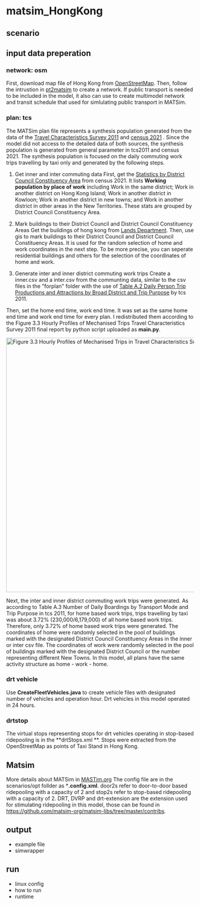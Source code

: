 # matsim_HongKong

## scenario

## input data preperation
### network: osm
First, download map file of Hong Kong from [OpenStreetMap](https://www.openstreetmap.org/).
Then, follow the intrustion in [pt2matsim](https://github.com/matsim-org/pt2matsim) to create a network. 
If public transport is needed to be included in the model, it also can use to create multimodel network and transit schedule that used for simlulating public transport in MATSim.

### plan: tcs
The MATSim plan file represents a synthesis population generated from the data of the [Travel Characteristics Survey 2011](https://www.td.gov.hk/en/publications_and_press_releases/publications/free_publications/travel_characteristics_survey_2011_final_report/index.html) and [census 2021]([https://www.census2021.gov.hk/en/index.html](https://www.census2021.gov.hk/en/index.html)) .
Since the model did not access to the detailed data of both sources, the synthesis population is generated from general parameter in tcs2011 and census 2021. 
The synthesis population is focused on the daily commuting work trips travelling by taxi only and generated by the following steps. 

1) Get inner and inter commuting data
First, get the [Statistics by District Council Constituency Area](https://www.census2021.gov.hk/doc/DCCA_21C.xlsx) from census 2021. It lists **Working population by place of work** including Work in the same district; Work in another district on Hong Kong Island; Work in another district in Kowloon; Work in another district in new towns; and Work in another district in other areas in the New Territories. These stats are grouped by District Council Constituency Area.

2) Mark buildings to their District Council and District Council Constituency Areas
Get the buildings of hong kong from [Lands Department](https://data.gov.hk/en-data/dataset/hk-landsd-openmap-b50k-topographic-map-of-hong-kong).
Then, use gis to mark buildings to their District Council and District Council Constituency Areas. It is used for the random selection of home and work coordinates in the next step.
To be more precise, you can seperate residential buildings and others for the selection of the coordinates of home and work.

3) Generate inter and inner district commuting work trips
Create a inner.csv and a inter.csv from the communting data, similar to the csv files in the "forplan" folder with the use of [Table A.2 Daily Person Trip Productions and Attractions by Broad District and Trip Purpose](https://www.td.gov.hk/filemanager/en/content_4652/tcs2011app_eng.pdf) by tcs 2011.

Then, set the home end time, work end time. It was set as the same home end time and work end time for every plan. I redistributed them according to the Figure 3.3 Hourly Profiles of Mechanised Trips Travel Characteristics Survey 2011 final report by python script uploaded as **main.py**. 

<img width="682" alt="Figure 3.3 Hourly Profiles of Mechanised Trips in Travel Characteristics Survey 2011 final report" src="https://github.com/jackyor/matsim_HongKong/assets/87265896/22a60ac0-78b1-46a0-98d5-9fed0842a077">

Next, the inter and inner district commuting work trips were generated. As according to Table A.3 Number of Daily Boardings by Transport Mode and Trip Purpose in tcs 2011, for home based work trips, trips travelling by taxi was about 3.72% (230,000/6,179,000) of all home based work trips. Therefore, only 3.72% of home based work trips were generated. The coordinates of home were randomly selected in the pool of buildings marked with the designated District Council Constituency Areas in the inner or inter csv file. The coordinates of work were randomly selected in the pool of buildings marked with the designated 
District Council or the number representing different New Towns. In this model, all plans have the same activity structure as home - work - home.


### drt vehicle
Use **CreateFleetVehicles.java** to create vehicle files with designated number of vehicles and operation hour. Drt vehicles in this model operated in 24 hours.
### drtstop
The virtual stops representing stops for drt vehicles operating in stop-based ridepooling is in the **drtStops.xml **. Stops were extracted from the OpenStreetMap as points of Taxi Stand in Hong Kong.

## Matsim
More details about MATSim in [MASTim.org](https://www.matsim.org/)
The config file are in the scenarios/opt follder as ***.config.xml**. door2s refer to door-to-door based ridepooling with a capacity of 2 and stop2s refer to stop-based ridepooling with a capacity of 2.
DRT, DVRP and drt-extension are the extension used for stimulating ridepooling in this model, those can be found in https://github.com/matsim-org/matsim-libs/tree/master/contribs.

## output
- example file
- simwrapper

## run
- linux config
- how to run
- runtime
